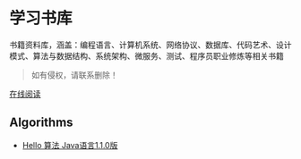 # 学习书库

书籍资料库，涵盖：编程语言、计算机系统、网络协议、数据库、代码艺术、设计模式、算法与数据结构、系统架构、微服务、测试、程序员职业修炼等相关书籍

> 如有侵权，请联系删除！

[在线阅读](https://spanishathlete.github.io/book/)

## Algorithms

- [Hello 算法 Java语言1.1.0版](./algorithms/hello-algo-1.1.0-zh-java.pdf)